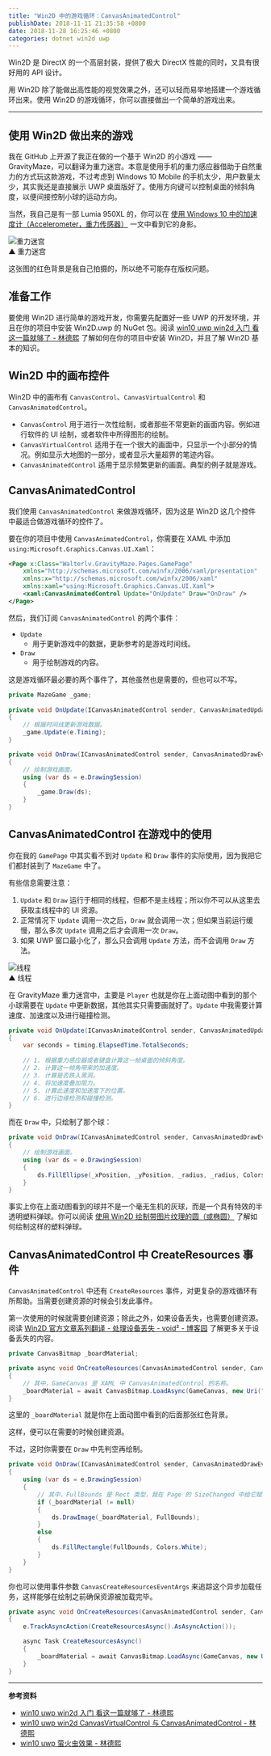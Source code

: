 ```yaml
---
title: "Win2D 中的游戏循环：CanvasAnimatedControl"
publishDate: 2018-11-11 21:35:58 +0800
date: 2018-11-28 16:25:46 +0800
categories: dotnet win2d uwp
---
```


Win2D 是 DirectX 的一个高层封装，提供了极大 DirectX 性能的同时，又具有很好用的 API 设计。

用 Win2D 除了能做出高性能的视觉效果之外，还可以轻而易举地搭建一个游戏循环出来。使用 Win2D 的游戏循环，你可以直接做出一个简单的游戏出来。

---

<div id="toc"></div>

## 使用 Win2D 做出来的游戏

我在 GitHub 上开源了我正在做的一个基于 Win2D 的小游戏 —— GravityMaze，可以翻译为重力迷宫。本意是使用手机的重力感应器借助于自然重力的方式玩这款游戏，不过考虑到 Windows 10 Mobile 的手机太少，用户数量太少，其实我还是直接展示 UWP 桌面版好了。使用方向键可以控制桌面的倾斜角度，以便间接控制小球的运动方向。

当然，我自己是有一部 Lumia 950XL 的，你可以在 [使用 Windows 10 中的加速度计（Accelerometer，重力传感器）](/post/uwp-accelerometer.html) 一文中看到它的身影。

![重力迷宫](/static/posts/2018-11-11-walterlv-gravity-maze.gif)  
▲ 重力迷宫

这张图的红色背景是我自己拍摄的，所以绝不可能存在版权问题。

## 准备工作

要使用 Win2D 进行简单的游戏开发，你需要先配置好一些 UWP 的开发环境，并且在你的项目中安装 Win2D.uwp 的 NuGet 包。阅读 [win10 uwp win2d 入门 看这一篇就够了 - 林德熙](https://blog.lindexi.com/post/win10-uwp-win2d-%E5%85%A5%E9%97%A8-%E7%9C%8B%E8%BF%99%E4%B8%80%E7%AF%87%E5%B0%B1%E5%A4%9F%E4%BA%86.html) 了解如何在你的项目中安装 Win2D，并且了解 Win2D 基本的知识。

## Win2D 中的画布控件

Win2D 中的画布有 `CanvasControl`、`CanvasVirtualControl` 和 `CanvasAnimatedControl`。

- `CanvasControl` 用于进行一次性绘制，或者那些不常更新的画面内容。例如进行软件的 UI 绘制，或者软件中所得图形的绘制。
- `CanvasVirtualControl` 适用于在一个很大的画面中，只显示一个小部分的情况。例如显示大地图的一部分，或者显示大量超界的笔迹内容。
- `CanvasAnimatedControl` 适用于显示频繁更新的画面。典型的例子就是游戏。

## CanvasAnimatedControl

我们使用 `CanvasAnimatedControl` 来做游戏循环，因为这是 Win2D 这几个控件中最适合做游戏循环的控件了。

要在你的项目中使用 `CanvasAnimatedControl`，你需要在 XAML 中添加 `using:Microsoft.Graphics.Canvas.UI.Xaml`：

```xml
<Page x:Class="Walterlv.GravityMaze.Pages.GamePage"
    xmlns="http://schemas.microsoft.com/winfx/2006/xaml/presentation"
    xmlns:x="http://schemas.microsoft.com/winfx/2006/xaml"
    xmlns:xaml="using:Microsoft.Graphics.Canvas.UI.Xaml">
    <xaml:CanvasAnimatedControl Update="OnUpdate" Draw="OnDraw" />
</Page>
```

然后，我们订阅 `CanvasAnimatedControl` 的两个事件：

- `Update`
    - 用于更新游戏中的数据，更新参考的是游戏时间线。
- `Draw`
    - 用于绘制游戏的内容。

这是游戏循环最必要的两个事件了，其他虽然也是需要的，但也可以不写。

```csharp
private MazeGame _game;
        
private void OnUpdate(ICanvasAnimatedControl sender, CanvasAnimatedUpdateEventArgs e)
{
    // 根据时间线更新游戏数据。
    _game.Update(e.Timing);
}

private void OnDraw(ICanvasAnimatedControl sender, CanvasAnimatedDrawEventArgs e)
{
    // 绘制游戏画面。
    using (var ds = e.DrawingSession)
    {
        _game.Draw(ds);
    }
}
```

## CanvasAnimatedControl 在游戏中的使用

你在我的 `GamePage` 中其实看不到对 `Update` 和 `Draw` 事件的实际使用，因为我把它们都封装到了 `MazeGame` 中了。

有些信息需要注意：

1. `Update` 和 `Draw` 运行于相同的线程，但都不是主线程；所以你不可以从这里去获取主线程中的 UI 资源。
1. 正常情况下 `Update` 调用一次之后，`Draw` 就会调用一次；但如果当前运行缓慢，那么多次 `Update` 调用之后才会调用一次 `Draw`。
1. 如果 UWP 窗口最小化了，那么只会调用 `Update` 方法，而不会调用 `Draw` 方法。

![线程](/static/posts/2018-11-11-20-14-26.png)  
▲ 线程

在 GravityMaze 重力迷宫中，主要是 `Player` 也就是你在上面动图中看到的那个小球需要在 `Update` 中更新数据，其他其实只需要画就好了。`Update` 中我需要计算速度、加速度以及进行碰撞检测。

```csharp
private void OnUpdate(ICanvasAnimatedControl sender, CanvasAnimatedUpdateEventArgs e)
{
    var seconds = timing.ElapsedTime.TotalSeconds;
    
    // 1. 根据重力感应器或者键盘计算这一帧桌面的倾斜角度。
    // 2. 计算这一倾角带来的加速度。
    // 3. 计算是否跌入黑洞。
    // 4. 将加速度叠加阻力。
    // 5. 计算此速度和加速度下的位置。
    // 6. 进行边缘检测和碰撞检测。
}
```

而在 `Draw` 中，只绘制了那个球：

```csharp
private void OnDraw(ICanvasAnimatedControl sender, CanvasAnimatedDrawEventArgs e)
{
    // 绘制游戏画面。
    using (var ds = e.DrawingSession)
    {
        ds.FillEllipse(_xPosition, _yPosition, _radius, _radius, Colors.Gray);
    }
}
```

事实上你在上面动图看到的球并不是一个毫无生机的灰球，而是一个具有特效的半透明塑料弹球。你可以阅读 [使用 Win2D 绘制带图片纹理的圆（或椭圆）](/post/draw-ellipse-with-bitmap-texture-using-win2d.html) 了解如何绘制这样的塑料弹球。

## CanvasAnimatedControl 中 CreateResources 事件

`CanvasAnimatedControl` 中还有 `CreateResources` 事件，对更复杂的游戏循环有所帮助。当需要创建资源的时候会引发此事件。

第一次使用的时候就需要创建资源；除此之外，如果设备丢失，也需要创建资源。阅读 [Win2D 官方文章系列翻译 - 处理设备丢失 - void² - 博客园](https://www.cnblogs.com/validvoid/p/win2d-handling-device-lost.html) 了解更多关于设备丢失的内容。

```csharp
private CanvasBitmap _boardMaterial;

private async void OnCreateResources(CanvasAnimatedControl sender, CanvasCreateResourcesEventArgs e)
{
    // 其中，GameCanvas 是 XAML 中 CanvasAnimatedControl 的名称。
    _boardMaterial = await CanvasBitmap.LoadAsync(GameCanvas, new Uri("{ms-appx:///Assets/Game/Boards/table.jpg}"));
}
```

这里的 `_boardMaterial` 就是你在上面动图中看到的后面那张红色背景。

这样，便可以在需要的时候创建资源。

不过，这时你需要在 `Draw` 中先判空再绘制。

```csharp
private void OnDraw(ICanvasAnimatedControl sender, CanvasAnimatedDrawEventArgs e)
{
    using (var ds = e.DrawingSession)
    {
        // 其中，FullBounds 是 Rect 类型，我在 Page 的 SizeChanged 中给它赋的值。
        if (_boardMaterial != null)
        {
            ds.DrawImage(_boardMaterial, FullBounds);
        }
        else
        {
            ds.FillRectangle(FullBounds, Colors.White);
        }
    }
}
```

你也可以使用事件参数 `CanvasCreateResourcesEventArgs` 来追踪这个异步加载任务，这样能够在绘制之前确保资源被加载完毕。

```csharp
private async void OnCreateResources(CanvasAnimatedControl sender, CanvasCreateResourcesEventArgs e)
{
    e.TrackAsyncAction(CreateResourcesAsync().AsAsyncAction());

    async Task CreateResourcesAsync()
    {
        _boardMaterial = await CanvasBitmap.LoadAsync(GameCanvas, new Uri("{ms-appx:///Assets/Game/Boards/table.jpg}"));
    }
}
```

---

**参考资料**

- [win10 uwp win2d 入门 看这一篇就够了 - 林德熙](https://blog.lindexi.com/post/win10-uwp-win2d-%E5%85%A5%E9%97%A8-%E7%9C%8B%E8%BF%99%E4%B8%80%E7%AF%87%E5%B0%B1%E5%A4%9F%E4%BA%86.html)
- [win10 uwp win2d CanvasVirtualControl 与 CanvasAnimatedControl - 林德熙](https://blog.lindexi.com/post/win10-uwp-win2d-CanvasVirtualControl-%E4%B8%8E-CanvasAnimatedControl.html)
- [win10 uwp 萤火虫效果 - 林德熙](https://blog.lindexi.com/post/win10-uwp-%E8%90%A4%E7%81%AB%E8%99%AB%E6%95%88%E6%9E%9C.html)
